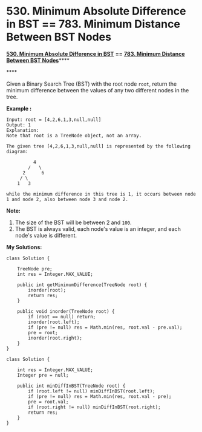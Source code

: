 # 530. Minimum Absolute Difference in BST == 783. Minimum Distance Between BST Nodes

 [**530. Minimum Absolute Difference in BST**](https://leetcode.com/problems/minimum-absolute-difference-in-bst/description/) **==**  [**783. Minimum Distance Between BST Nodes**](https://leetcode.com/problems/minimum-distance-between-bst-nodes/description/)\*\*\*\*

\*\*\*\*

Given a Binary Search Tree \(BST\) with the root node `root`, return the minimum difference between the values of any two different nodes in the tree.

**Example :**

```text
Input: root = [4,2,6,1,3,null,null]
Output: 1
Explanation:
Note that root is a TreeNode object, not an array.

The given tree [4,2,6,1,3,null,null] is represented by the following diagram:

          4
        /   \
      2      6
     / \    
    1   3  

while the minimum difference in this tree is 1, it occurs between node 1 and node 2, also between node 3 and node 2.
```

**Note:**

1. The size of the BST will be between 2 and `100`.
2. The BST is always valid, each node's value is an integer, and each node's value is different.

**My Solutions:**

```text
class Solution {
    
    TreeNode pre;
    int res = Integer.MAX_VALUE;
    
    public int getMinimumDifference(TreeNode root) {
        inorder(root);
        return res;        
    }
    
    public void inorder(TreeNode root) {
        if (root == null) return;
        inorder(root.left);
        if (pre != null) res = Math.min(res, root.val - pre.val);
        pre = root;
        inorder(root.right);
    }
}
```

```text
class Solution {
    
    int res = Integer.MAX_VALUE;
    Integer pre = null;
    
    public int minDiffInBST(TreeNode root) {
        if (root.left != null) minDiffInBST(root.left);
        if (pre != null) res = Math.min(res, root.val - pre);
        pre = root.val;
        if (root.right != null) minDiffInBST(root.right);
        return res;
    }
}
```

